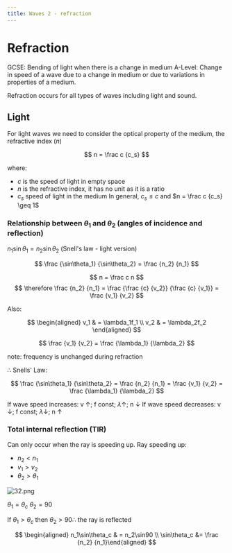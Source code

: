 ```yaml
---
title: Waves 2 - refraction
---
```

# Refraction
<!--ID: 1724603671318-->


GCSE: Bending of light when there is a change in medium
A-Level: Change in speed of a wave due to a change in medium or due to variations in properties of a medium.

Refraction occurs for all types of waves including light and sound.

## Light 
For light waves we need to consider the optical property of the medium, the refractive index ($n$)

$$
n = \frac c {c_s}
$$

where:
- $c$ is the speed of light in empty space
- $n$ is the refractive index, it has no unit as it is a ratio
- $c_s$ speed of light in the medium
In general, $c_s \leq c$ and $n = \frac c {c_s} \geq 1$ 



### Relationship between $\theta_1$ and $\theta_2$ (angles of incidence and reflection)

$n_1\sin\theta_1 = n_2\sin\theta_2$ (Snell's law - light version)

$$
\frac {\sin\theta_1} {\sin\theta_2} = \frac {n_2} {n_1}
$$

$$
n = \frac c n
$$
$$
\therefore \frac {n_2} {n_1} = \frac {\frac {c} {v_2}} {\frac {c} {v_1}} = \frac {v_1} {v_2}
$$

Also:

$$
\begin{aligned} v_1 & = \lambda_1f_1  \\ v_2 & = \lambda_2f_2 \end{aligned}
$$

$$
\frac {v_1} {v_2} = \frac {\lambda_1} {\lambda_2}
$$

note: frequency is unchanged during refraction 

$\therefore$ Snells' Law: 

$$
\frac {\sin\theta_1} {\sin\theta_2} = \frac {n_2} {n_1} = \frac {v_1} {v_2} = \frac {\lambda_1} {\lambda_2}
$$

If wave speed increases: v $\uparrow$; f const; $\lambda \uparrow$; n $\downarrow$
If wave speed decreases: v $\downarrow$; f const; $\lambda \downarrow$; n $\uparrow$

### Total internal reflection (TIR)

Can only occur when the ray is speeding up.
Ray speeding up:
- $n_2 < n_1$
- $v_1 > v_2$
- $\theta_2 > \theta_1$


![32.png](/img/phys/32.png)

$\theta_1 = \theta_c$
$\theta_2 = 90$

If $\theta_1 > \theta_c$ then $\theta_2 > 90 \therefore$ the ray is reflected

$$
\begin{aligned} n_1\sin\theta_c & = n_2\sin90 \\ \sin\theta_c &= \frac {n_2} {n_1}\end{aligned}
$$